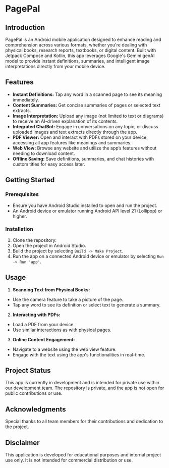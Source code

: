# PagePal

## Introduction
PagePal is an Android mobile application designed to enhance reading and comprehension across various formats, whether you're dealing with physical books, research reports, textbooks, or digital content. Built with Jetpack Compose and Kotlin, this app leverages Google's Gemini genAI model to provide instant definitions, summaries, and intelligent image interpretations directly from your mobile device.

## Features
- **Instant Definitions:** Tap any word in a scanned page to see its meaning immediately.
- **Content Summaries:** Get concise summaries of pages or selected text extracts.
- **Image Interpretation:** Upload any image (not limited to text or diagrams) to receive an AI-driven explanation of its contents.
- **Integrated ChatBot:** Engage in conversations on any topic, or discuss uploaded images and text extracts directly through the app.
- **PDF Viewer:** Open and interact with PDFs stored on your device, accessing all app features like meanings and summaries.
- **Web View:** Browse any website and utilize the app’s features without needing to download content.
- **Offline Saving:** Save definitions, summaries, and chat histories with custom titles for easy access later.

## Getting Started


### Prerequisites
- Ensure you have Android Studio installed to open and run the project.
- An Android device or emulator running Android API level 21 (Lollipop) or higher.

### Installation
1. Clone the repository:
2. Open the project in Android Studio.
3. Build the project by selecting `Build -> Make Project`.
4. Run the app on a connected Android device or emulator by selecting `Run -> Run 'app'`.

## Usage
1. **Scanning Text from Physical Books:**
- Use the camera feature to take a picture of the page.
- Tap any word to see its definition or select text to generate a summary.

2. **Interacting with PDFs:**
- Load a PDF from your device.
- Use similar interactions as with physical pages.

3. **Online Content Engagement:**
- Navigate to a website using the web view feature.
- Engage with the text using the app's functionalities in real-time.
  
## Project Status
This app is currently in development and is intended for private use within our development team. The repository is private, and the app is not open for public contributions or use.

## Acknowledgments
Special thanks to all team members for their contributions and dedication to the project.

## Disclaimer
This application is developed for educational purposes and internal project use only. It is not intended for commercial distribution or use.

